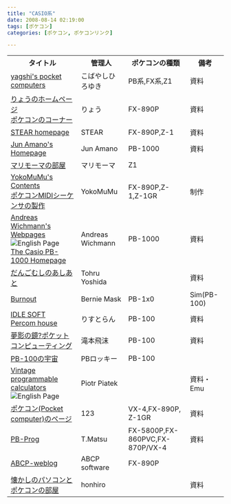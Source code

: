 ```yaml
---
title: "CASIO系"
date: 2008-08-14 02:19:00
tags: [ポケコン]
categories: [ポケコン, ポケコンリンク]

---
```


<table><tr>
<th>
タイトル
</th>
<th>
管理人
</th>
<th>
ポケコンの種類
</th>
<th>
備考
</th>
</tr>
<tr>
<td>
<a href="http://www.oit.ac.jp/bme/~yagshi/misc/pocketcom/">yagshi's pocket computers</a>
</td>
<td>
こばやしひろゆき
</td>
<td>
PB系,FX系,Z1
</td>
<td>
資料
</td>
</tr>
<tr>
<td>
<a href="http://www.d8.dion.ne.jp/~ryo_k/">りょうのホームページ</a><br /><a href="http://www.d8.dion.ne.jp/~ryo_k/pc98/pokecom/pokecom.htm">ポケコンのコーナー</a>
</td>
<td>
りょう
</td>
<td>
FX-890P
</td>
<td>
資料
</td>
</tr>
<tr>
<td>
<a href="http://homepage2.nifty.com/stear/">STEAR homepage</a>
</td>
<td>
STEAR
</td>
<td>
FX-890P,Z-1
</td>
<td>
資料
</td>
</tr>
<tr>
<td>
<a href="http://homepage3.nifty.com/lsigame/">Jun Amano's Homepage</a>
</td>
<td>
Jun Amano
</td>
<td>
PB-1000
</td>
<td>
資料
</td>
</tr>
<tr>
<td>
<a href="http://www.liv0.com/">マリモーマの部屋</a><!-- http://777.or.nu/ -->
</td>
<td>
マリモーマ
</td>
<td>
Z1
</td>
<td>
</td>
</tr>
<tr>
<td>
<a href="http://www3.cnet.ne.jp/yokomizu/">YokoMuMu's Contents</a><br /><a href="http://web.archive.org/web/20081012090326/www3.cnet.ne.jp/yokomizu/blog/categories/%E3%83%9D%E3%82%B1%E3%82%B3%E3%83%B3">ポケコンMIDIシーケンサの製作</a>
</td>
<td>
YokoMuMu
</td>
<td>
FX-890P,Z-1,Z-1GR
</td>
<td>
制作
</td>
</tr>
<tr>
<td>
<a href="http://www.itkp.uni-bonn.de/~wichmann/">Andreas Wichmann's Webpages</a><img src="//image/flag_eng.gif" alt="English Page" /><br /><a href="http://www.itkp.uni-bonn.de/~wichmann/pb1000.html">The Casio PB-1000 Homepage</a>
</td>
<td>
Andreas Wichmann
</td>
<td>
PB-1000
</td>
<td>
資料
</td>
</tr>
<tr>
<td>
<a href="http://homepage1.nifty.com/dagoshi/">だんごむしのあしあと</a>
</td>
<td>
Tohru Yoshida
</td>
<td>
</td>
<td>
資料
</td>
</tr>
<tr>
<td>
<a href="http://p6ers.net/bernie/">Burnout</a><!-- http://bernie.hp.infoseek.co.jp/ -->
</td>
<td>
Bernie Mask
</td>
<td>
PB-1x0
</td>
<td>
Sim(PB-100)
</td>
</tr>
<tr>
<td>
<a href="http://idle.s27.xrea.com/">IDLE SOFT</a><br /><a href="http://idle.s27.xrea.com/comp/">Percom house</a>
</td>
<td>
りすとらん
</td>
<td>
PB-100
</td>
<td>
資料
</td>
</tr>
<tr>
<td>
<a href="http://homepage3.nifty.com/tshibuki/">夢影の鏡?ポケットコンピューティング</a><!-- http://tshibuki.hp.infoseek.co.jp/ -->
</td>
<td>
滝本飛沫
</td>
<td>
PB-100
</td>
<td>
資料
</td>
</tr>
<tr>
<td>
<a href="http://www.geocities.jp/pbrocky544/">PB-100の宇宙</a>
</td>
<td>
PBロッキー
</td>
<td>
PB-100
</td>
<td>
</td>
</tr>
<tr>
<td>
<a href="http://www.pisi.com.pl/piotr433/">Vintage programmable calculators</a><img src="//image/flag_eng.gif" alt="English Page" />
</td>
<td>
Piotr Piatek
</td>
<td>
</td>
<td>
資料・Emu
</td>
</tr>
<tr>
<td>
<a href="http://luckleo.cocolog-nifty.com/pockecom/">ポケコン(Pocket computer)のページ</a>
</td>
<td>
123
</td>
<td>
VX-4,FX-890P, Z-1GR
</td>
<td>
資料
</td>
</tr>
<tr>
<td>
<a href="http://pb-prog.sakura.ne.jp/">PB-Prog</a>
</td>
<td>
T.Matsu
</td>
<td>
FX-5800P,FX-860PVC,FX-870P/VX-4
</td>
<td>
資料
</td>
</tr>
<tr>
<td>
<a href="http://weblog.abcp-net.org/pockecom/">ABCP-weblog</a>
</td>
<td>
ABCP software
</td>
<td>
FX-890P
</td>
<td>
</td>
</tr>
<tr>
<td>
<a href="http://www.nexyzbb.ne.jp/~honhiro/">懐かしのパソコンとポケコンの部屋</a>
</td>
<td>
honhiro
</td>
<td>
</td>
<td>
資料
</td>
</tr>
</table>
